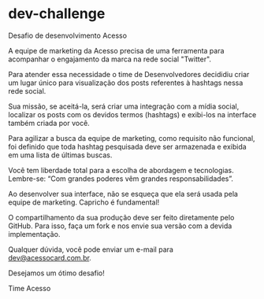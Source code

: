 # dev-challenge

Desafio de desenvolvimento Acesso

A equipe de marketing da Acesso precisa de uma ferramenta para acompanhar o engajamento da marca na rede social "Twitter".

Para atender essa necessidade o time de Desenvolvedores decididiu criar um lugar único para visualização dos posts referentes à hashtags nessa rede social.

Sua missão, se aceitá-la, será criar uma integração com a mídia social, localizar os posts com os devidos termos (hashtags) e exibi-los na interface também criada por você.

Para agilizar a busca da equipe de marketing, como requisito não funcional, foi definido que toda hashtag pesquisada deve ser armazenada e exibida em uma lista de últimas buscas.

Você tem liberdade total para a escolha de abordagem e tecnologias. Lembre-se: “Com grandes poderes vêm grandes responsabilidades”.

Ao desenvolver sua interface, não se esqueça que ela será usada pela equipe de marketing. Capricho é fundamental!

O compartilhamento da sua produção deve ser feito diretamente pelo GitHub. Para isso, faça um fork e nos envie sua versão com a devida implementação.

Qualquer dúvida, você pode enviar um e-mail para dev@acessocard.com.br.

Desejamos um ótimo desafio!

Time Acesso

